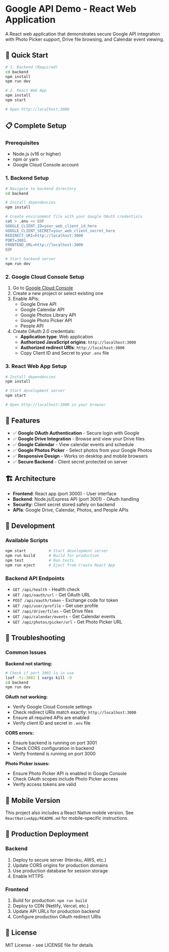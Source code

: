 # Google API Demo - React Web Application

A React web application that demonstrates secure Google API integration with Photo Picker support, Drive file browsing, and Calendar event viewing.

## 🚀 Quick Start

```bash
# 1. Backend (Required)
cd backend
npm install
npm run dev

# 2. React Web App
npm install
npm start

# Open http://localhost:3000
```

## 📋 Complete Setup

### Prerequisites
- Node.js (v16 or higher)
- npm or yarn
- Google Cloud Console account

### 1. Backend Setup

```bash
# Navigate to backend directory
cd backend

# Install dependencies
npm install

# Create environment file with your Google OAuth credentials
cat > .env << EOF
GOOGLE_CLIENT_ID=your_web_client_id_here
GOOGLE_CLIENT_SECRET=your_web_client_secret_here
REDIRECT_URI=http://localhost:3000
PORT=3001
FRONTEND_URL=http://localhost:3000
EOF

# Start backend server
npm run dev
```

### 2. Google Cloud Console Setup

1. Go to [Google Cloud Console](https://console.cloud.google.com/)
2. Create a new project or select existing one
3. Enable APIs:
   - Google Drive API
   - Google Calendar API
   - Google Photos Library API
   - Google Photo Picker API
   - People API
4. Create OAuth 2.0 credentials:
   - **Application type**: Web application
   - **Authorized JavaScript origins**: `http://localhost:3000`
   - **Authorized redirect URIs**: `http://localhost:3000`
   - Copy Client ID and Secret to your `.env` file

### 3. React Web App Setup

```bash
# Install dependencies
npm install

# Start development server
npm start

# Open http://localhost:3000 in your browser
```

## 🎯 Features

- ✅ **Google OAuth Authentication** - Secure login with Google
- ✅ **Google Drive Integration** - Browse and view your Drive files
- ✅ **Google Calendar** - View calendar events and schedule
- ✅ **Google Photos Picker** - Select photos from your Google Photos
- ✅ **Responsive Design** - Works on desktop and mobile browsers
- ✅ **Secure Backend** - Client secret protected on server

## 🏗️ Architecture

- **Frontend**: React app (port 3000) - User interface
- **Backend**: Node.js/Express API (port 3001) - OAuth handling
- **Security**: Client secret stored safely on backend
- **APIs**: Google Drive, Calendar, Photos, and People APIs

## 🔧 Development

### Available Scripts

```bash
npm start          # Start development server
npm run build      # Build for production
npm test           # Run tests
npm run eject      # Eject from Create React App
```

### Backend API Endpoints

- `GET /api/health` - Health check
- `GET /api/oauth/url` - Get OAuth URL
- `POST /api/oauth/token` - Exchange code for token
- `GET /api/user/profile` - Get user profile
- `GET /api/drive/files` - Get Drive files
- `GET /api/calendar/events` - Get Calendar events
- `GET /api/photos/picker/url` - Get Photo Picker URL

## 🐛 Troubleshooting

### Common Issues

**Backend not starting:**
```bash
# Check if port 3001 is in use
lsof -ti:3001 | xargs kill -9
cd backend
npm run dev
```

**OAuth not working:**
- Verify Google Cloud Console settings
- Check redirect URIs match exactly: `http://localhost:3000`
- Ensure all required APIs are enabled
- Verify client ID and secret in `.env` file

**CORS errors:**
- Ensure backend is running on port 3001
- Check CORS configuration in backend
- Verify frontend is running on port 3000

**Photo Picker issues:**
- Ensure Photo Picker API is enabled in Google Console
- Check OAuth scopes include Photo Picker access
- Verify access tokens are valid

## 📱 Mobile Version

This project also includes a React Native mobile version. See `ReactNativeApp/README.md` for mobile-specific instructions.

## 🚀 Production Deployment

### Backend
1. Deploy to secure server (Heroku, AWS, etc.)
2. Update CORS origins for production domains
3. Use production database for session storage
4. Enable HTTPS

### Frontend
1. Build for production: `npm run build`
2. Deploy to CDN (Netlify, Vercel, etc.)
3. Update API URLs for production backend
4. Configure production OAuth redirect URIs

## 📄 License

MIT License - see LICENSE file for details
